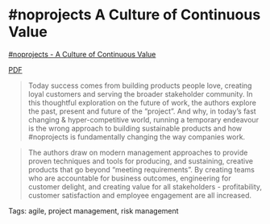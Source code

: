 # #noprojects A Culture of Continuous Value

[#noprojects - A Culture of Continuous Value](https://www.infoq.com/minibooks/noprojects-value-culture)

[PDF](https://corneliu.cl/docs/noprojects-a-culture-of-continuous-value.pdf)

> Today success comes from building products people love, creating loyal customers and serving the broader stakeholder community.  In this thoughtful exploration on the future of work, the authors explore the past, present and future of the “project”. And why, in today’s fast changing & hyper-competitive world, running a temporary endeavour is the wrong approach to building sustainable products and how #noprojects is fundamentally changing the way companies work.

> The authors draw on modern management approaches to provide proven techniques and tools for producing, and sustaining, creative products that go beyond “meeting requirements”. By creating teams who are accountable for business outcomes, engineering for customer delight, and creating value for all stakeholders - profitability, customer satisfaction and employee engagement are all increased.

Tags: agile, project management, risk management
